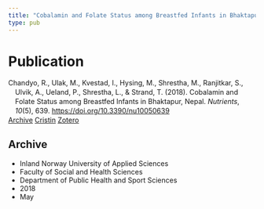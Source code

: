 ```yaml
---
title: "Cobalamin and Folate Status among Breastfed Infants in Bhaktapur, Nepal"
type: pub
---
```

<h1>Publication</h1>
<article id="csl-bib-container-Z4678KID" class="csl-bib-container">
  <div class="csl-bib-body" style="line-height: 1.35; padding-left: 1em; text-indent:-1em;">
  <div class="csl-entry">Chandyo, R., Ulak, M., Kvestad, I., Hysing, M., Shrestha, M., Ranjitkar, S., Ulvik, A., Ueland, P., Shrestha, L., &amp; Strand, T. (2018). Cobalamin and Folate Status among Breastfed Infants in Bhaktapur, Nepal. <i>Nutrients</i>, <i>10</i>(5), 639. <a href="https://doi.org/10.3390/nu10050639">https://doi.org/10.3390/nu10050639</a></div>
</div>
  <div class="csl-bib-buttons">
    <a href="#taxonomy-article-Z4678KID" class="csl-bib-button">Archive</a>
    <a href="https://app.cristin.no/results/show.jsf?id=1585864" alt="Cristin URL" class="csl-bib-button">Cristin</a>
    <a href="http://zotero.org/groups/5022929/items/Z4678KID" alt="Zotero URL" class="csl-bib-button">Zotero</a>
  </div>
  <div id="csl-bib-meta-container-Z4678KID"></div>
</article>
<div id="csl-bib-meta-Z4678KID" class="csl-bib-meta">
  <article id="taxonomy-article-Z4678KID" class="taxonomy-article">
    <h1>Archive</h1>
    <ul>
      <li>Inland Norway University of Applied Sciences</li>
      <li>Faculty of Social and Health Sciences</li>
      <li>Department of Public Health and Sport Sciences</li>
      <li>2018</li>
      <li>May</li>
    </ul>
  </article>
</div>
